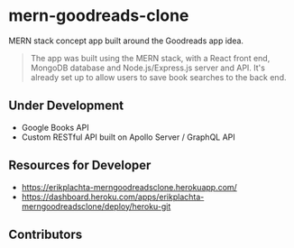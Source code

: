# mern-goodreads-clone

MERN stack concept app built around the Goodreads app idea.

> The app was built using the MERN stack, with a React front end, MongoDB database
> and Node.js/Express.js server and API. It's already set up to allow users to
> save book searches to the back end.

## Under Development

- Google Books API
- Custom RESTful API built on Apollo Server / GraphQL API

## Resources for Developer

- https://erikplachta-merngoodreadsclone.herokuapp.com/
- https://dashboard.heroku.com/apps/erikplachta-merngoodreadsclone/deploy/heroku-git

## Contributors
